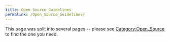 ```yaml
---
title: Open Source Guidelines
permalink: /Open_Source_Guidelines/
---
```


This page was split into several pages -- please see [Category:Open_Source](http://wiki.civiccommons.org/Category:Open_Source) to find the one you need.
